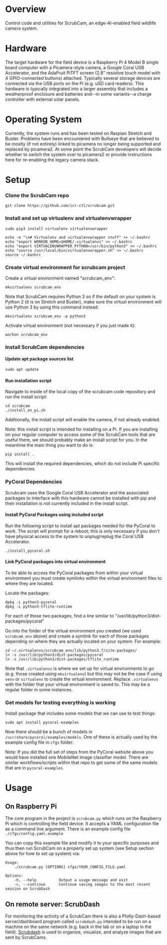 # Overview

Control code and utilities for ScrubCam, an edge-AI-enabled field
wildlife camera system.

# Hardware

The target hardware for the field device is a Raspberry Pi 4 Model B
single board computer with a Picamera-style camera, a Google Coral USB
Accelerator, and the AdaFruit PiTFT screen (2.8" resistive touch model
with 4 GPIO-connected buttons) attached. Typically several storage
devices are connected via the USB ports on the Pi (e.g. uSD card
readers). This hardware is typically integrated into a larger assembly
that includes a weatherproof enclosure and batteries and--in some
variants--a charge controller with external solar panels.

# Operating System

Currently, the system runs and has been tested on Raspian Stretch and
Buster.  Problems have been encountered with Bullseye that are
believed to be mostly (if not entirely) linked to picamera no longer
being supported and replaced by picamera2. At some point the ScrubCam
developers will decide whether to switch the system over to picamera2
or provide instructions here for re-enabling the legacy camera stack.

# Setup

### Clone the ScrubCam repo

    git clone https://github.com/icr-ctl/scrubcam.git

### Install and set up virtualenv and virtualenvwrapper 

    sudo pip3 install virtualenv virtualenvwrapper

    echo -e "\n# Virtualenv and virtualenvwrapper stuff" >> ~/.bashrc
    echo "export WORKON_HOME=$HOME/.virtualenvs" >> ~/.bashrc
    echo "export VIRTUALENVWRAPPER_PYTHON=/usr/bin/python3" >> ~/.bashrc
    echo "source /usr/local/bin/virtualenvwrapper.sh" >> ~/.bashrc
    source ~/.bashrc

### Create virtual environment for scrubcam project

Create a virtual environment named "scrubcam_env":

    mkvirtualenv scrubcam_env

Note that ScrubCam requires Python 3 so if the default on your system is
Python 2 (it is on Stretch and Buster), make sure the virtual
environment will use Python 3 by using this command instead:

    mkvirtualenv scrubcam_env -p python3

Activate virtual environment (not necessary if you just made it):

    workon scrubcam_env

### Install ScrubCam dependencies

#### Update apt package sources list

    sudo apt update

#### Run installation script

Navigate to inside of the local copy of the scrubcam code repository
and run the install script:

    cd scrubcam
    ./install_on_pi.sh

Additionally, the install script will enable the camera, if not
already enabled.

Note: this install script is intended for installing on a Pi. If you
are installing on your regular computer to access some of the ScrubCam
tools that are useful there, we should probably make an install script
for you. In the meantime the main thing you want to do is:

    pip install .

This will install the required dependencies, which do not include Pi
specific dependencies.

### PyCoral Dependencies

Scrubcam uses the Google Coral USB Accelerator and the associated
packages to interface with this hardware cannot be installed with pip
and their installation is not currently included in the install
script.

#### Install PyCoral Packages using included script

Run the following script to install apt packages needed for the
PyCoral to work.  The script will prompt for a reboot; this is only
necessary if you don't have physical access to the system to
unplug/replug the Coral USB Accelerator.

    ./install_pycoral.sh

#### Link PyCoral packages into virtual environment

To be able to access the PyCoral packages from within your virtual
environment you must create symlinks within the virtual environment
files to where they are located.

Locate the packages:
    
    dpkg -L python3-pycoral
    dpkg -L python3-tflite-runtime

For each of those two packages, find a line similar to
"/usr/lib/python3/dist-packages/pycoral"

Go into the folder of the virtual environment you created (we used
`scrubcam_env` above) and create a symlink for each of those packages
depending on where they are actually located on your system.  For
example:

    cd ~/.virtualenvs/scrubcam_env/lib/python3.7/site-packages/
    ln -s /usr/lib/python3/dist-packages/pycoral
    ln -s /usr/lib/python3/dist-packages/tflite_runtime

Note that `.virtualenvs` is where we set up for virtual environments
to go (e.g. those created using `mkvirtualenv`) but this may not be
the case if using `venv` or `virtualenv` to create the virtual
environment. Replace `.virtualenvs` with the folder that your virtual
environment is saved to. This may be a regular folder in some
instances.
    
### Get models for testing everything is working

Install package that includes some models that we can use to test
things: 

    sudo apt install pycoral-examples

Now there should be a bunch of models in
`/usr/share/pycoral/examples/models`.  One of these is actually used
by the example config file in `cfgs` folder.

Note: If you did the full set of steps from the PyCoral website above
you would have installed one MobileNet image classifier model. There
are similar workflows/scripts within that repo to get some of the same
models that are in `pycoral-examples`.

# Usage

## On Raspberry Pi 

The core program in the project is `scrubcam.py` which runs on the
Raspberry Pi which is controlling the field device. It accepts a YAML
configuration file as a command line argument. There is an example
config file `./cfgs/config.yaml.example`

You can copy this example file and modify it to your specific purposes
and thus then run ScrubCam on a properly set up system (see Setup
section above for how to set up system) via:

```
Usage:
    ./scrubcam.py [OPTIONS] cfgs/YOUR_CONFIG_FILE.yaml
    
Options:
    -h, --help          Output a usage message and exit
    -c, --continue      Continue saving images to the most recent session on ScrubDash
```

## On remote server: ScrubDash

For monitoring the activity of a ScrubCam there is also a
Plotly-Dash-based server/dashboard program called `scrubdash.py`
intended to be run on a machine on the same network (e.g. back in the
lab or on a laptop in the
field). [Scrubdash](https://github.com/icr-ctl/scrubdash) is used to
organize, visualize, and analyze images that are sent by ScrubCams.


